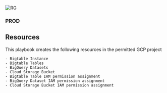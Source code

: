 ![RG](https://user-images.githubusercontent.com/42842390/158004336-60f07c05-7e5d-420e-87a6-22c5ac206fb6.jpg)

### PROD

## Resources
This playbook creates the following resources in the permitted GCP project
```
- Bigtable Instance
- Bigtable Tables
- BigQuery Datasets
- Cloud Storage Bucket
- Bigtable Table IAM permission assignment
- BigQuery Dataset IAM permission assignment
- Cloud Storage Bucket IAM permission assignment
```

